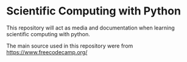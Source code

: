 # Scientific Computing with Python
This repository will act as media and documentation when learning scientific computing with python.

The main source used in this repository were from https://www.freecodecamp.org/